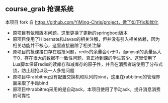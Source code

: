 ## course_grab 抢课系统

本项目 fork 自 https://github.com/YiMing-Chris/project，做了如下fix和优化

- 原项目有依赖版本问题。这里更换了更新的springboot版本
- 原项目使用了Hibernate和Javax的相关注解，但并没有引入相关依赖，因为相关功能并不核心，这里直接删除了相关注解
- 原项目的抢课接口存在超抢问题，redis的余量会小于0，而mysql的余量远大于0，存在很大的数据不一致性问题，真正抢到课的学生较少。这里使用了Lua脚本保证redis的读库存和减库存的原子性，并且在消费者端使用了分布式锁，防止超抢以及一人多抢问题
- 原项目中rabbitmq没有配置交换机和队列的bind，这里在rabbitmq的管理界面采取了手动bind
- 原项目中rabbitmq采用的是自动ack，本项目使用了手动ack，提升消息消费的可靠性

